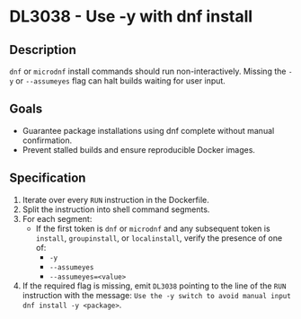 # DL3038 - Use -y with dnf install

## Description
`dnf` or `microdnf` install commands should run non-interactively. Missing the `-y` or `--assumeyes` flag can halt builds waiting for user input.

## Goals
- Guarantee package installations using dnf complete without manual confirmation.
- Prevent stalled builds and ensure reproducible Docker images.

## Specification
1. Iterate over every `RUN` instruction in the Dockerfile.
2. Split the instruction into shell command segments.
3. For each segment:
   - If the first token is `dnf` or `microdnf` and any subsequent token is `install`, `groupinstall`, or `localinstall`, verify the presence of one of:
     - `-y`
     - `--assumeyes`
     - `--assumeyes=<value>`
4. If the required flag is missing, emit `DL3038` pointing to the line of the `RUN` instruction with the message: `Use the -y switch to avoid manual input dnf install -y <package>`.
